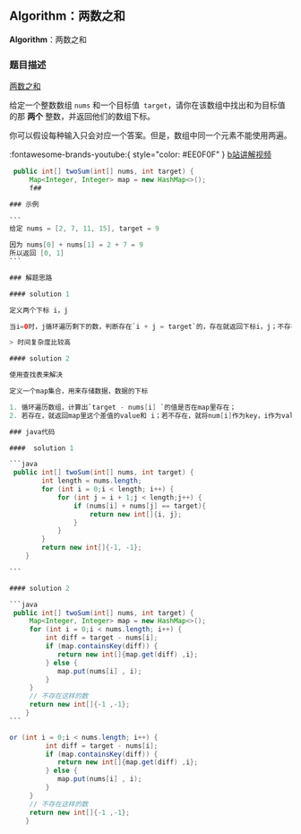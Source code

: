 ## **Algorithm**：两数之和

**Algorithm**：两数之和

### 题目描述 

[两数之和](https://leetcode-cn.com/problems/two-sum/)

给定一个整数数组 `nums` 和一个目标值` target`，请你在该数组中找出和为目标值的那 **两个** 整数，并返回他们的数组下标。

你可以假设每种输入只会对应一个答案。但是，数组中同一个元素不能使用两遍。

 :fontawesome-brands-youtube:{ style="color: #EE0F0F" } [b站讲解视频](https://www.bilibili.com/video/BV1GE411Q76k?from=search&seid=1866457589896977239)



````java
 public int[] twoSum(int[] nums, int target) {
     Map<Integer, Integer> map = new HashMap<>();
     f## 

### 示例

```
给定 nums = [2, 7, 11, 15], target = 9

因为 nums[0] + nums[1] = 2 + 7 = 9
所以返回 [0, 1]
```

### 解题思路

#### solution 1

定义两个下标 i，j

当i=0时，j循环遍历剩下的数，判断存在`i + j = target`的，存在就返回下标i，j；不存在就i=1继续循环遍历

> 时间复杂度比较高

#### solution 2

使用查找表来解决

定义一个map集合，用来存储数据，数据的下标

1. 循环遍历数组，计算出`target - nums[i] `的值是否在map里存在；
2. 若存在，就返回map里这个差值的value和 i；若不存在，就将num[i]作为key，i作为value存入map中，继续循环 

### java代码

####  solution 1

```java
 public int[] twoSum(int[] nums, int target) {
        int length = nums.length;
        for (int i = 0;i < length; i++) {
            for (int j = i + 1;j < length;j++) {
                if (nums[i] + nums[j] == target){
                    return new int[]{i, j};
                }
            }
        }
        return new int[]{-1, -1};
    }

```

#### solution 2

```java
 public int[] twoSum(int[] nums, int target) {
     Map<Integer, Integer> map = new HashMap<>();
     for (int i = 0;i < nums.length; i++) {
         int diff = target - nums[i];
         if (map.containsKey(diff)) {
         	return new int[]{map.get(diff) ,i};
         } else {
         	map.put(nums[i] , i);
         }
     }
     // 不存在这样的数
     return new int[]{-1 ,-1};
    }
```

or (int i = 0;i < nums.length; i++) {
         int diff = target - nums[i];
         if (map.containsKey(diff)) {
         	return new int[]{map.get(diff) ,i};
         } else {
         	map.put(nums[i] , i);
         }
     }
     // 不存在这样的数
     return new int[]{-1 ,-1};
    }
````

